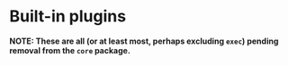 # Built-in plugins

**NOTE: These are all (or at least most, perhaps excluding `exec`) pending removal from the `core` package.**
